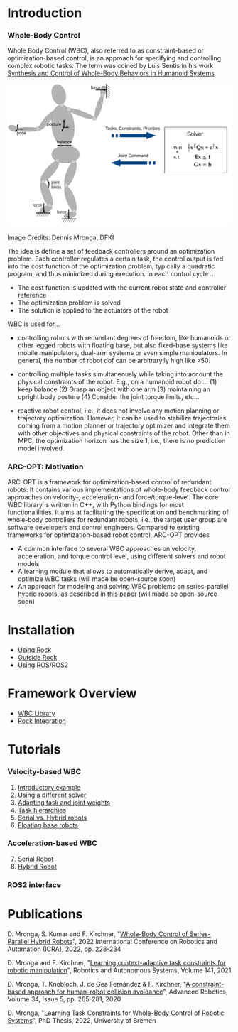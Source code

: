# Introduction

### Whole-Body Control

Whole Body Control (WBC), also referred to as constraint-based or optimization-based control, is an approach for specifying and controlling complex robotic tasks. 
The term was coined by Luis Sentis in his work
[Synthesis and Control of Whole-Body Behaviors in Humanoid Systems](http://citeseerx.ist.psu.edu/viewdoc/download?doi=10.1.1.73.8747&rep=rep1&type=pdf).

<img src="images/wbc_principle.svg" alt="drawing" width="600"/>

Image Credits: Dennis Mronga, DFKI

The idea is define a set of feedback controllers around an optimization problem. Each controller regulates a certain task, the control output is fed into the cost function of the optimization problem, typically a quadratic program, and thus minimized during execution.
In each control cycle ...
  * The cost function is updated with the current robot state and controller reference
  * The optimization problem is solved
  * The solution is applied to the actuators of the robot
  
WBC is used for...
 
  * controlling robots with redundant degrees of freedom, like humanoids or other legged robots with floating base, but also fixed-base systems like mobile manipulators, dual-arm systems or even simple manipulators. In general, the number of robot dof can be arbitraryily high like >50. 

  * controlling multiple tasks simultaneously while taking into account the physical constraints of the robot. E.g., on a humanoid robot do ... (1) keep balance (2) Grasp an object with one arm (3) maintaining an upright body posture (4) Consider the joint torque limits, etc... 

  * reactive robot control, i.e., it does not involve any motion planning or trajectory optimization. However, it can be used to stabilize trajectories coming from a motion planner or trajectory optimizer and integrate them with other objectives and physical constraints of the robot. Other than in MPC, the optimization horizon has the size 1, i.e., there is no prediction model involved. 

###  ARC-OPT: Motivation

ARC-OPT is a framework for optimization-based control of redundant robots. It contains various implementations of whole-body feedback control approaches on velocity-, acceleration- and force/torque-level. The core WBC library is written in C++, with Python bindings for most functionalilities. It aims at facilitating the specification and benchmarking of whole-body controllers for redundant robots, i.e., the target user group are software developers and control engineers. Compared to existing frameworks for optimization-based robot control, ARC-OPT provides

 * A common interface to several WBC approaches on velocity, acceleration, and torque control level, using different solvers and robot models
 * A learning module that allows to automatically derive, adapt, and optimize WBC tasks (will made be open-source soon)
 * An approach for modeling and solving WBC problems on series-parallel hybrid robots, as described in [this paper](publications/icra_2022/index.html)  (will made be open-source soon)

# Installation
 * [Using Rock](installation/installation_rock.md)
 * [Outside Rock](installation/installation_no_rock.md)
 * [Using ROS/ROS2](installation/installation_ros.md)

# Framework Overview
 * [WBC Library](framework/wbc_library.md)
 * [Rock Integration](framework/wbc_rock_integration.md)

# Tutorials

### Velocity-based WBC
 
1. [Introductory example](tutorials/vel_introductory_example.md)
2. [Using a different solver](tutorials/vel_using_different_solver.md)
3. [Adapting task and joint weights](tutorials/vel_adapt_task_weights.md)
4. [Task hierarchies](tutorials/vel_task_hierarchies.md)
5. [Serial vs. Hybrid robots](tutorials/vel_serial_vs_hybrid_robots.md)
6. [Floating base robots](tutorials/vel_floating_base_robots.md)

### Acceleration-based WBC
  
7. [Serial Robot](tutorials/acc_serial_robot.md)
8. [Hybrid Robot](tutorials/acc_hybrid_robot.md)


### ROS2 interface



# Publications

D. Mronga, S. Kumar and F. Kirchner, "[Whole-Body Control of Series-Parallel Hybrid Robots](publications/icra_2022/index.html)", 2022 International Conference on Robotics and Automation (ICRA), 2022, pp. 228-234

D. Mronga and F. Kirchner, "[Learning context-adaptive task constraints for robotic manipulation](https://www.sciencedirect.com/science/article/abs/pii/S0921889021000646?via%3Dihub)", Robotics and Autonomous Systems, Volume 141, 2021

D. Mronga, T. Knobloch, J. de Gea Fernández & F. Kirchner, "[A constraint-based approach for human–robot collision avoidance](https://www.tandfonline.com/doi/full/10.1080/01691864.2020.1721322?scroll=top&needAccess=true)", Advanced Robotics, Volume 34, Issue 5, pp. 265-281, 2020

D. Mronga, "[Learning Task Constraints for Whole-Body Control of Robotic Systems](https://media.suub.uni-bremen.de/handle/elib/5942)", PhD Thesis, 2022, University of Bremen
